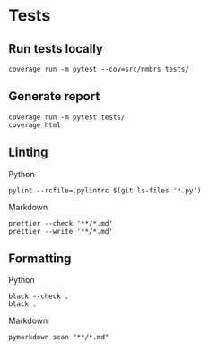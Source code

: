 # Tests

## Run tests locally

```commandline
coverage run -m pytest --cov=src/nmbrs tests/
```

## Generate report

```commandline
coverage run -m pytest tests/
coverage html
```

## Linting

Python

```commandline
pylint --rcfile=.pylintrc $(git ls-files '*.py')
```

Markdown

```commandline
prettier --check '**/*.md'
prettier --write '**/*.md'
```

## Formatting

Python

```commandline
black --check .
black .
```

Markdown

```commandline
pymarkdown scan "**/*.md"
```
